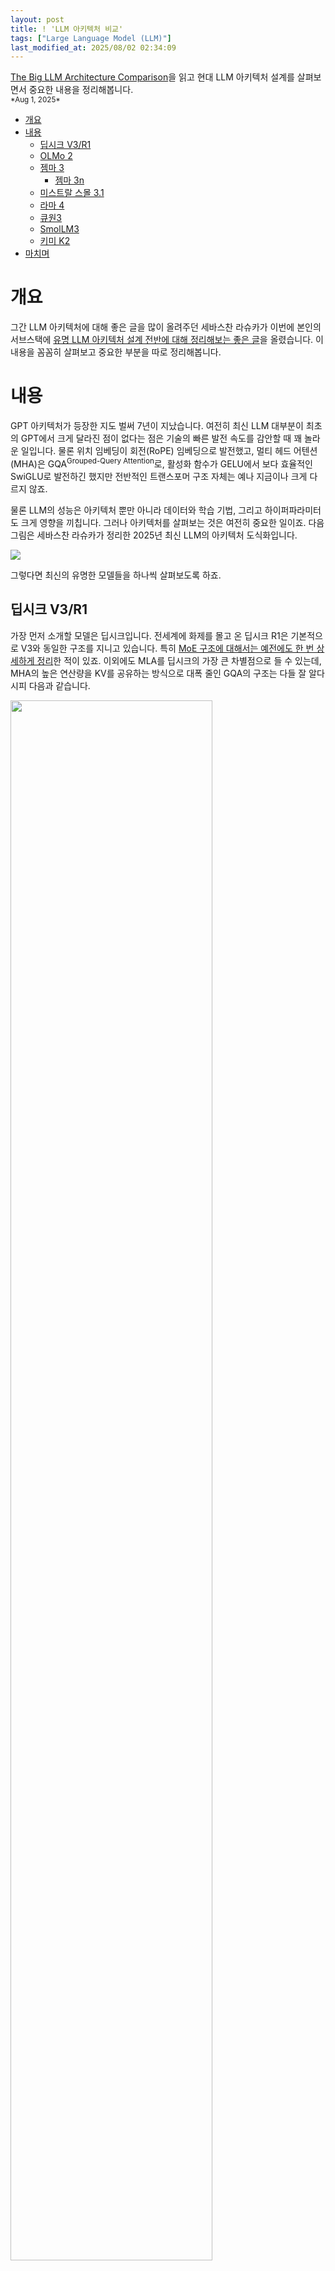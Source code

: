 ```yaml
---
layout: post
title: ! 'LLM 아키텍처 비교'
tags: ["Large Language Model (LLM)"]
last_modified_at: 2025/08/02 02:34:09
---
```


<div class="message">
<a href="https://magazine.sebastianraschka.com/p/the-big-llm-architecture-comparison">The Big LLM Architecture Comparison</a>을 읽고 현대 LLM 아키텍처 설계를 살펴보면서 중요한 내용을 정리해봅니다.
</div>

<small>
*Aug 1, 2025*
</small>

- [개요](#개요)
- [내용](#내용)
  - [딥시크 V3/R1](#딥시크-v3r1)
  - [OLMo 2](#olmo-2)
  - [젬마 3](#젬마-3)
    - [젬마 3n](#젬마-3n)
  - [미스트랄 스몰 3.1](#미스트랄-스몰-31)
  - [라마 4](#라마-4)
  - [큐원3](#큐원3)
  - [SmolLM3](#smollm3)
  - [키미 K2](#키미-k2)
- [마치며](#마치며)


# 개요

그간 LLM 아키텍처에 대해 좋은 글을 많이 올려주던 세바스찬 라슈카가 이번에 본인의 서브스택에 [유명 LLM 아키텍처 설계 전반에 대해 정리해보는 좋은 글](https://magazine.sebastianraschka.com/p/the-big-llm-architecture-comparison)을 올렸습니다. 이 내용을 꼼꼼히 살펴보고 중요한 부분을 따로 정리해봅니다.

# 내용

GPT 아키텍처가 등장한 지도 벌써 7년이 지났습니다. 여전히 최신 LLM 대부분이 최초의 GPT에서 크게 달라진 점이 없다는 점은 기술의 빠른 발전 속도를 감안할 때 꽤 놀라운 일입니다. 물론 위치 임베딩이 회전(RoPE) 임베딩으로 발전했고, 멀티 헤드 어텐션(MHA)은 GQA<sup>Grouped-Query Attention</sup>로, 활성화 함수가 GELU에서 보다 효율적인 SwiGLU로 발전하긴 했지만 전반적인 트랜스포머 구조 자체는 예나 지금이나 크게 다르지 않죠.

물론 LLM의 성능은 아키텍처 뿐만 아니라 데이터와 학습 기법, 그리고 하이퍼파라미터도 크게 영향을 끼칩니다. 그러나 아키텍처를 살펴보는 것은 여전히 중요한 일이죠. 다음 그림은 세바스찬 라슈카가 정리한 2025년 최신 LLM의 아키텍처 도식화입니다.

![](https://github.com/user-attachments/assets/99219ffe-df78-423c-a9aa-340d4a06aa27)

그렇다면 최신의 유명한 모델들을 하나씩 살펴보도록 하죠.

## 딥시크 V3/R1

가장 먼저 소개할 모델은 딥시크입니다. 전세계에 화제를 몰고 온 딥시크 R1은 기본적으로 V3와 동일한 구조를 지니고 있습니다. 특히 [MoE 구조에 대해서는 예전에도 한 번 상세하게 정리](/deepseek-v3)한 적이 있죠. 이외에도 MLA를 딥시크의 가장 큰 차별점으로 들 수 있는데, MHA의 높은 연산량을 KV를 공유하는 방식으로 대폭 줄인 GQA의 구조는 다들 잘 알다시피 다음과 같습니다.

<img width="80%" src="https://github.com/user-attachments/assets/4e1dcd18-bef5-4d19-96e9-a94b592c2c7e">

여기서 한발 더 나아가 딥시크 팀은 KV를 저차원으로 압축하여 (Q는 학습시에만 압축) 효율성을 더욱 높였습니다. 그게 바로 MLA죠. 

<img width="80%" src="https://github.com/user-attachments/assets/99b27102-54cb-4658-80ce-b723ef2646c8">

물론 이 기술은 딥시크 V2[^fn-v2]에서 이미 소개한 바 있습니다. 당시에도 화제가 됐던 점은 GQA가 MHA보다 (당연하게도) 성능이 떨어지는 것에 비해 MLA는 오히려 성능이 더 뛰어남을 보였다는 점인데요. 

[^fn-v2]: <https://arxiv.org/abs/2405.04434>

<img width="70%" src="https://github.com/user-attachments/assets/0af71e64-e552-4e20-b576-5335ae1dfb15">

최근 등장한 일부 모델들의 경우 성능 개선을 보이지 못하고 차별화를 위해 아키텍처만 엉뚱하게 바꾸는 경우가 많은데, 딥시크는 그런 요식 행위가 아니라 확실하게 성능 개선을 보였다는 점에서 주목할 만합니다.

MoE 구조에 대해서는 이전에 이미 상세하게 정리[^fn-moe]한 바 있으며 Expert 수가 촘촘하게 256개나 된다는 점, 그리고 이 중 9개가 매 번 활성화 된다는 점이 (1개는 Shared Expert로 항상 활성화) 특징적이고 그래서 전체 617B에서 37B가 활성화 됩니다. Shared Expert에 대해서는 딥시크가 이전 논문에서 소개[^fn-shared]한 바 있으며 마찬가지로 성능 향상을 보였습니다. 논문에서는 공통적으로 반복되는 패턴은 여러 전문가가 개별적으로 학습할 필요 없이 Shared Expert가 전담할 수 있기 때문에 중복을 완화해 성능 향상을 보인다고 소개하고 있습니다.

[^fn-moe]: <https://likejazz.com/deepseek-v3>
[^fn-shared]: <https://arxiv.org/abs/2401.06066>

이외에도 딥시크는 다양한 부분에서 혁신적인 아키텍처를 채택했고, 또 왜 그 아키텍처여야 하는지를 여러 편의 논문을 통해 명확하게 설명하고 있기 때문에 딥시크가 전세계에 불러 일으킨 엄청난 반향은 결코 허상이 아니라고 할 수 있습니다.

## OLMo 2
ELMo로 BERT와 함께 언어 이해 모델 1세대 주자이기도 했던 앨런 AI 연구소에서 내놓은 OLMo 시리즈는 (여전히 이름이 비슷하네요) 학습 데이터와 코드를 거의 모두 공개했다는 점에서 주목할 만합니다. 모델 성능은 그다지 뛰어나지 않지만 누구나 재현할 수 있을 정도로 상세하게 기술의 세부사항을 공개했다는 점은 다른 오픈소스 기업들보다 훨씬 더 진일보한 모습을 보이고 있죠.

OLMo 2는 LayerNorm 대신 더 단순한 RMSNorm을 사용합니다. 이는 다른 최신 모델도 비슷하지만 차이점은 레이어의 위치입니다.

<img width="80%" src="https://github.com/user-attachments/assets/d07b969b-1d20-4b26-8514-e169f8253dd9" />

원래 트랜스포머에서는 정규화 계층을 뒤에 배치했습니다. 이를 Post-LN 또는 Post-Norm이라고 하죠. 이후 GPT부터 대부분의 LLM은 정규화 계층을 앞쪽으로 이동했는데 이를 Pre-LN 또는 Pre-Norm이라고 합니다. 얼마전 [네이버에서 이 부분의 차이점을 잘 설명](https://clova.ai/tech-blog/%ED%9D%94%EB%93%A4%EB%A6%BC-%EC%97%86%EB%8A%94-%EC%95%88%EC%A0%95%EC%84%B1-peri-ln%EC%9C%BC%EB%A1%9C-%ED%95%99%EC%8A%B5-%EB%B0%9C%EC%82%B0%EC%9D%84-%EB%A7%89%EB%8B%A4)한 바 있습니다. 그런데 OLMo 2는 Pre-LN을 사용하던 최근 트렌드와 달리 다시 Post-LN을 채택했습니다. LayerNorm대신 RMSNorm을 사용했기 때문에 정확히는 Post-Norm입니다. 이렇게 위치를 이동한 이유는 학습 안정성이 더 뛰어났기 때문이라고 합니다. 그런데 OLMo 2는 정규화 계층만으로 성능 차이를 보이기보다 이와 함께 GQA에 QK-Norm을 함께 적용했습니다.

```python
class GroupedQueryAttention(nn.Module):
    def __init__(
        self, d_in, num_heads, num_kv_groups,
        head_dim=None, qk_norm=False, dtype=None
    ):
        # ...

        if qk_norm:
            self.q_norm = RMSNorm(head_dim, eps=1e-6)
            self.k_norm = RMSNorm(head_dim, eps=1e-6)
        else:
            self.q_norm = self.k_norm = None

    def forward(self, x, mask, cos, sin):
        b, num_tokens, _ = x.shape

        # Apply projections
        queries = self.W_query(x) 
        keys = self.W_key(x)
        values = self.W_value(x) 

        # ...

        # Optional normalization
        if self.q_norm:
            queries = self.q_norm(queries)
        if self.k_norm:
            keys = self.k_norm(keys)

        # Apply RoPE
        queries = apply_rope(queries, cos, sin)
        keys = apply_rope(keys, cos, sin)

        # Expand K and V to match number of heads
        keys = keys.repeat_interleave(self.group_size, dim=1)
        values = values.repeat_interleave(self.group_size, dim=1)

        # Attention
        attn_scores = queries @ keys.transpose(2, 3)
        # ...
```

코드를 살펴보면 QK에 RMSNorm을 적용해서 사실상 어텐션 구조에 큰 변화를 준 셈인데 이 때문에 학습 안정성이 반드시 정규화 계층의 위치 차이만이라고 얘기하기는 어렵게 됐습니다. 어쨌든 OLMo 2는 이렇게 정규화 구조를 변경한 덕분에 학습시 기존에 비해 loss spikes가 훨씬 더 줄어들었고, 학습 안정성이 더 높아졌다고 얘기합니다.

![](https://github.com/user-attachments/assets/559b7d19-462b-4449-ad32-ad76ec21adbd)

## 젬마 3

젬마 3는 계산 비용을 줄이기 위해 어텐션에 슬라이딩 윈도우 어텐션을 사용합니다. 무엇보다 컨텍스트가 길어질 때 kvcache의 크기를 큰 폭으로 줄일 수 있습니다.

<img src="https://github.com/user-attachments/assets/71f773ea-77e8-4b5a-b116-d8b8d74d3437" width="80%">

슬라이딩 윈도우 어텐션은 마치 CNN처럼 크기를 제한하는 로컬 어텐션 형태로 동작합니다.

<img src="https://github.com/user-attachments/assets/8089e0b7-7b71-4350-8311-59b040c6537d" width="80%">

젬마 3는 GQA에 슬라이딩 윈도우 어텐션을 함께 적용했습니다. 물론 일반적인 어텐션도 여전히 사용하며 5:1의 비율로 섞어서 사용합니다. 이와 함께 정규화 계층을 Pre-Norm과 Post-Norm에 모두 배치했습니다. 즉 2번씩 정규화를 진행하며, OLMo 2와 마찬가지로 QK-Norm도 함께 적용하여 정규화를 매우 빈번하게 진행하는 모델입니다.

### 젬마 3n

구글에서 젬마 3와는 별도로 발표한 젬마 3n은 엣지에서 효율적으로 실행되는 것을 목표로 하는 소형 모델입니다. 메모리가 부족한 엣지를 위해 Per-Layer Embedding(PLE) 계층을 두어 이를 offloading할 수 있게 설계했습니다. 또한 MatFormer[^fn-mat] 구조를 도입했는데 더 작은 모델로 분할할 수 있는 아키텍처로, 추론시 큰 모델 대신 분할된 작은 모델을 별도로 실행할 수 있습니다.

[^fn-mat]: <https://arxiv.org/abs/2310.07707>

## 미스트랄 스몰 3.1

젬마 3가 슬라이딩 윈도우 어텐션을 활용한 것과 달리 미스트랄은 3.1부터 기존에 적용했던 슬라이드 윈도우 어텐션을 더 이상 사용하지 않습니다. 대신 GQA만 적용했으며 이는 메모리 절감을 포기하는 대신, 플래시 어텐션 같은 최적화 코드를 사용할 수 있게 하여 추론 시간을 더 줄이는 선택을 한 것으로 보입니다.

## 라마 4

라마 4가 이전 버전과 가장 두드러지는 특징은 MoE를 채택했다는 점입니다. 게다가 딥시크가 MLA라는 독창적인 어텐션을 사용하는데 반해 보다 범용적인 GQA를 그대로 사용합니다. Expert의 수도 128개로 좀 더 전통적인 MoE 구조에 가깝습니다. 이외에도 딥시크가 처음 3개를 제외하면 모두 MoE 레이어로 구성된 반면, 라마 4는 MoE와 Dense가 계속해서 번갈아 사용됩니다.

<img width="80%" src="https://github.com/user-attachments/assets/ef28222d-86e8-47b2-9362-beb4b8a23002">

## 큐원3

큐원3는 0.6B부터 235B MoE까지 다양한 사이즈를 제공합니다. 게다가 좋은 성능을 보여주기 때문에 딥시크와 함께 중국의 인공지능 기술력을 상징하는 모델이라고 할 수 있죠. 가장 작은 모델은 0.6B에 불과하기 때문에 메모리를 매우 적게 차지하지만 반면 트랜스포머 블록 갯수가 더 많기 때문에 실제로는 라마 3.2 1B보다 생성 속도는 조금 더 느립니다.

<img width="80%" src="https://github.com/user-attachments/assets/0a8eeb4b-2cb4-420a-8966-0b47e119cd92">

이 속도는 라슈카가 직접 PyTorch로 구현[^fn-py]하고 A100에서 돌린 결과라고 하네요.

[^fn-py]: <https://github.com/rasbt/LLMs-from-scratch/tree/main/ch05/11_qwen3>

큐원3는 MoE 버전도 제공합니다.

<img width="80%" src="https://github.com/user-attachments/assets/9b0fc639-3b48-4d25-9d7b-4085eb8a8711">

딥시크와 차이라면 더 이상 Shared Expert를 사용하지 않는다는 점인데요. 2.5 버전에서 이미 사용했던터라 굳이 제거한 이유가 궁금했는데 Junyang Lin의 답변[^fn-lin]에 따르면 다음과 같습니다.

[^fn-lin]: <https://x.com/JustinLin610/status/1947364862184853626>

<img width="70%" src="https://github.com/user-attachments/assets/2843481f-ad8b-4d86-a48b-d67a880e3dbd">

"Shared Expert로 인한 명확한 성능 개선 효과를 찾지 못했고, 추론 최적화에 문제가 있을까 우려하고 있다."고 합니다. 논문 등에서 Shared Expert로 인한 차이를 실제로 비교해서 보였던 것은 아니기에 그간 큐원의 높은 위상에 비추어 볼 때 조금은 실망스러운 답변입니다.

## SmolLM3

SmolLM3는 인기있는 모델은 아니지만 굳이 여기서 함께 언급한 이유는 OLMo 2와 마찬가지로 기술의 세부사항을 매우 상세하게 공개했기 때문입니다. 특히 함께 공개한 청사진은 유용한 내용들을 정말 잘 정리해둬서 저희도 출력해서 매일 참고하고 있을 정도입니다.

![](https://github.com/user-attachments/assets/0bb52ebd-f982-43a8-ae06-5f62d182d944)

SmolLM3가 다른 모델과 두드러지는 차이점이 있다면 NoPE(No Positional Embeddings)를 적용했다는 점인데요. 말 그대로 더 이상 위치 정보를 주입하지 않는 것인데, 모델 구조에는 이미 암묵적인 방향 감각이 내재되어 있기 때문에 일반적인 경사 하강법 기반으로 학습 시 위치 정보 없이도 이를 충분히 학습할 수 있다고 얘기합니다.

<img src="70%" src="https://github.com/user-attachments/assets/f6c21309-aafe-4661-9ba8-a0eb1e5fb9da">

실제로 NoPE 논문[^fn-nope]에서는 길이가 길어져도 성능이 저하되는 정도가 기존에 위치 정보를 주입하던 방식에 비해 훨씬 적다고 얘기합니다. 물론 이 논문의 결과는 1B 이하의 매우 작은 모델의 경우이고 큰 모델에서 과연 어떤 성능을 보이는지는 공개된 바가 없습니다. 그래서인지 SmolLM3에서도 4번째 레이어에만 조심스럽게 NoPE를 적용하고 있습니다.

[^fn-nope]: <https://arxiv.org/abs/2305.19466>

## 키미 K2

딥시크와 함께 문샷AI는 키미 K2 모델로 또 한 번 세상을 놀라게 했습니다. 딥시크가 671B인데 반해, 키미 K2의 매개변수는 무려 1T를 넘어서는 것도 인상적이죠. 특히 학습 시 AdamW가 아닌 Muon이라는 생소한 이름의 옵티마이저를 사용했는데, 1T가 넘는 대규모 모델에 새로운 옵티마이저를 과감히 도입한 건 무척 놀라운 일입니다. 물론 그전에 문샷AI에서는 Muon이 확장가능하다[^fn-muon]라는 내용의 논문을 이미 발표한 적이 있긴 합니다.

[^fn-muon]: <https://arxiv.org/abs/2502.16982>

OLMo 2가 정규화를 활용해 그랬던 것처럼 키미 K2는 Muon 옵티마이저를 적용해 loss spikes를 줄였다고 얘기합니다. 모델 자체가 1T가 넘기 때문에 이를 보이는 것 조차 쉽지 않은데, 사실 키미 K2는 2025년 상반기 기준 지금까지 공개된 가장 큰 LLM이기도 합니다.

<img width="80%" src="https://github.com/user-attachments/assets/8a360ad9-636d-46d5-aa46-67a658a867df">

MoE 구조에서 이미 Expert를 촘촘하게 배치했던 딥시크에서 한 발 더 나아가 무려 384개의 Expert로 더욱 촘촘한 배치를 자랑합니다. 또한 딥시크와 동일한 MLA를 적용했습니다. 어텐션 헤드 개수가 다른 점 외에는 MoE 구조가 딥시크와 동일합니다. 사실 키미는 k1.5 버전도 대단했습니다. 하지만 모델을 오픈소스로 공개하지 않았고, 논문[^fn-kimi]을 발행한 시점이 마침 딥시크 R1이 공개되던 날이라 완전히 묻혀버리고 말았죠. 문샷AI 팀은 그간 와신상담 했고, 마침내 키미 K2를 딥시크 팀보다 먼저 공개하면서 세상에 충격을 주었습니다.

[^fn-kimi]: <https://arxiv.org/abs/2501.12599>

# 마치며
얼마전에 한 테크 사이트에서 매우 인상적인 표현을 봤습니다.

> "어느날 중국의 처음 들어보는 이름의 스타트업이 갑자기 세상을 깜짝 놀라게 하는 모델을 공개하는 일이 더 이상 놀랍지 않다"

LLM을 만드는 게 얼마나 어려운 일인데, 이걸 중국의 스타트업들이 이처럼 쉽게 해내고 있다니 (물론 내부적으로는 치열한 노력이 있었겠지만) 게다가 이제는 전 세계가 이런 소식을 당연하게 받아들인다는 사실은 이제 중국이 인공지능 기술의 최전선에 있음을 여실히 보여준다고 할 수 있습니다.

불과 몇 년 사이에 중국의 기술은 급속도로 발전했습니다. 혁신적인 모델 아키텍처를 선보였으며, 또 오픈소스 전략으로 전 세계가 그들의 기술을 활용하게 만들었습니다. 이제 우리나라에서도 이런 혁신이 일어나길 바라며, 세바스찬 라슈카가 우리나라에서 공개한 모델을 놀라워하며 소개하는 날이 하루 빨리 찾아오길 기대해봅니다.